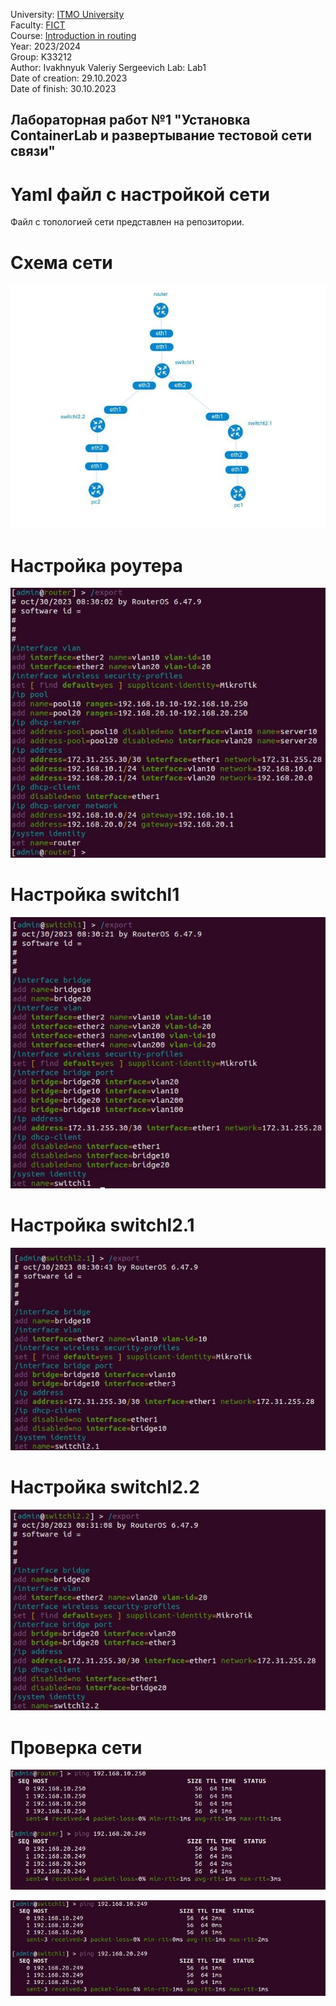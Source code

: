 University: [ITMO University](https://itmo.ru/ru/)  
Faculty: [FICT](https://fict.itmo.ru)  
Course: [Introduction in routing](https://github.com/itmo-ict-faculty/introduction-in-routing)  
Year: 2023/2024  
Group: K33212  
Author: Ivakhnyuk Valeriy Sergeevich
Lab: Lab1  
Date of creation: 29.10.2023  
Date of finish: 30.10.2023  


## Лабораторная работ №1 "Установка ContainerLab и развертывание тестовой сети связи"



# Yaml файл с настройкой сети

Файл с топологией сети представлен на репозитории.

# Схема сети

![](pics/7.jpg)

# Настройка роутера

![](pics/1.jpg)

# Настройка switchl1

![](pics/2.jpg)

# Настройка switchl2.1

![](pics/3.jpg)

# Настройка switchl2.2

![](pics/4.jpg)

# Проверка сети

![](pics/5.jpg)

![](pics/6.jpg)
